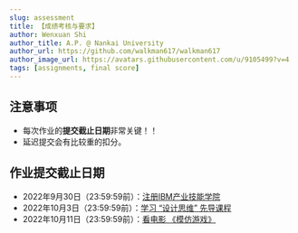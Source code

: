 ```yaml
---
slug: assessment
title: 【成绩考核与要求】
author: Wenxuan Shi
author_title: A.P. @ Nankai University
author_url: https://github.com/walkman617/walkman617
author_image_url: https://avatars.githubusercontent.com/u/9105499?v=4
tags: [assignments, final score]
---
```



## 注意事项
- 每次作业的**提交截止日期**非常关键！！
- 延迟提交会有比较重的扣分。

## 作业提交截止日期
- 2022年9月30日（23:59:59前）：[注册IBM产业技能学院](/blog/IBM-SA)
- 2022年10月3日（23:59:59前）：[学习 “设计思维” 先导课程](/blog/IBM-DesignThinking)
- 2022年10月11日（23:59:59前）：[看电影 《模仿游戏》](/blog/theImitationGame)